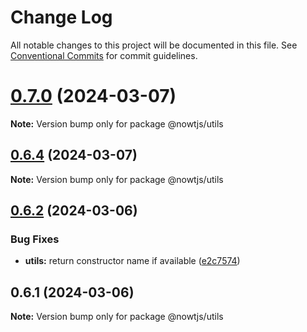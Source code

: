 # Change Log

All notable changes to this project will be documented in this file.
See [Conventional Commits](https://conventionalcommits.org) for commit guidelines.

# [0.7.0](https://github.com/nowtjs/nowt/compare/v0.6.4...v0.7.0) (2024-03-07)

**Note:** Version bump only for package @nowtjs/utils

## [0.6.4](https://github.com/nowtjs/nowt/compare/v0.6.3...v0.6.4) (2024-03-07)

**Note:** Version bump only for package @nowtjs/utils

## [0.6.2](https://github.com/nowtjs/nowt/compare/v0.6.1...v0.6.2) (2024-03-06)

### Bug Fixes

- **utils:** return constructor name if available ([e2c7574](https://github.com/nowtjs/nowt/commit/e2c7574875fbdc6a6331dbe6fe52ebc6a2da5c26))

## 0.6.1 (2024-03-06)

**Note:** Version bump only for package @nowtjs/utils
